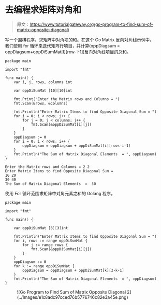 # 去编程求矩阵对角和

> 原文：<https://www.tutorialgateway.org/go-program-to-find-sum-of-matrix-opposite-diagonal/>

写一个围棋程序，求矩阵中对角项的和。在这个 Go Matrix 反向对角线示例中，我们使用 for 循环来迭代矩阵行项目，并计算(oppDiagsum = oppDiagsum+oppDiSumMat[I][row-I-1])反向对角线项目的总和。

```
package main

import "fmt"

func main() {
    var i, j, rows, columns int

    var oppDiSumMat [10][10]int

    fmt.Print("Enter the Matrix rows and Columns = ")
    fmt.Scan(&rows, &columns)

    fmt.Println("Enter Matrix Items to find Opposite Diagonal Sum = ")
    for i = 0; i < rows; i++ {
        for j = 0; j < columns; j++ {
            fmt.Scan(&oppDiSumMat[i][j])
        }
    }
    oppDiagsum := 0
    for i = 0; i < rows; i++ {
        oppDiagsum = oppDiagsum + oppDiSumMat[i][rows-i-1]
    }
    fmt.Println("The Sum of Matrix Diagonal Elements  = ", oppDiagsum)
}
```

```
Enter the Matrix rows and Columns = 2 2
Enter Matrix Items to find Opposite Diagonal Sum = 
10 20
30 40
The Sum of Matrix Diagonal Elements  =  50
```

使用 For 循环范围求矩阵中对角元素之和的 Golang 程序。

```
package main

import "fmt"

func main() {

    var oppDiSumMat [3][3]int

    fmt.Println("Enter Matrix Items to find Opposite Diagonal Sum = ")
    for i, rows := range oppDiSumMat {
        for j := range rows {
            fmt.Scan(&oppDiSumMat[i][j])
        }
    }
    oppDiagsum := 0
    for k := range oppDiSumMat {
        oppDiagsum = oppDiagsum + oppDiSumMat[k][3-k-1]
    }
    fmt.Println("The Sum of Matrix Diagonal Elements  = ", oppDiagsum)
}
```

<figure class="wp-block-image size-large">![Go Program to Find Sum of Matrix Opposite Diagonal 2](../Images/e1c8adc97cced76b5776746c82e3a45e.png)</figure>